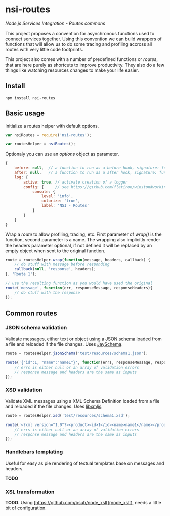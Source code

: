 nsi-routes
==========

*Node.js Services Integration - Routes commons*

This project proposes a convention for asynchronous functions used to connect services together.
Using this convention we can build wrappers of functions that will allow us to do some tracing and profiling accross all routes with very little code footprints.

This project also comes with a number of predefined functions or *routes*, that are here purely as shortcuts to improve productivity. They also do a few things like watching resources changes to make your life easier.

Install
-------

    npm install nsi-routes

Basic usage
-----------

Initialize a routes helper with default options.

```js
var nsiRoutes = require('nsi-routes');

var routesHelper = nsiRoutes();
```

Optionaly you can use an *options* object as parameter.

```js
{
	before: null,  // a function to run as a before hook, signature: function(message, headers, callback)
	after: null,   // a function to run as a after hook, signature: function(err, message, headers)
	log: {
		active: true, // activate creation of a logger
		config: {     // see https://github.com/flatiron/winston#working-with-multiple-loggers-in-winston
			console: {
				level: 'info',
				colorize: 'true',
				label: 'NSI - Routes'
			}
		}
	}
}
```

Wrap a *route* to allow profiling, tracing, etc. First parameter of *wrap()* is the function, second parameter is a name.
The wrapping also implicitly render the headers parameter optional, if not defined it will be replaced by an empty object when sent to the original function.

```js
route = routesHelper.wrap(function(message, headers, callback) {
	// do stuff with message before responding
	callback(null, 'response', headers);
}, 'Route 1');

// use the resulting function as you would have used the original
route('message', function(err, responseMessage, responseHeaders){
	// do stuff with the response
});
```

Common routes
-------------

### JSON schema validation

Validate messages, either text or object using a [JSON schema](http://json-schema.org/) loaded from a file and reloaded if the file changes. Uses [JaySchema](https://github.com/natesilva/jayschema).

```js
route = routesHelper.jsonSchema('test/resources/schema1.json');

route('{"id":1, "name":"name1"}', function(errs, responseMessage, responseHeaders) {
	// errs is either null or an array of validation errors
	// response message and headers are the same as inputs
});
```

### XSD validation

Validate XML messages using a XML Schema Definition loaded from a file and reloaded if the file changes. Uses [libxmljs](https://github.com/polotek/libxmljs).

```js
route = routesHelper.xsd('test/resources/schema1.xsd');

route('<?xml version="1.0"?><product><id>1</id><name>name1</name></product>', function(errs, responseMessage, responseHeaders) {
	// errs is either null or an array of validation errors
	// response message and headers are the same as inputs
});
```

### Handlebars templating

Useful for easy as pie rendering of textual templates base on messages and headers.

**TODO**

### XSL transformation

**TODO**. Using [https://github.com/bsuh/node_xslt](node_xslt), needs a little bit of configuration.